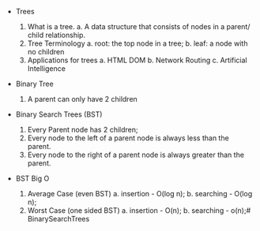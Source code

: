 * Trees 
    1. What is a tree. 
        a. A data structure that consists of nodes in a parent/ child relationship.
    2. Tree Terminology 
        a. root: the top node in a tree; 
        b. leaf: a node with no children
    3. Applications for trees
        a. HTML DOM 
        b. Network Routing
        c. Artificial Intelligence

* Binary Tree
    1. A parent can only have 2 children

* Binary Search Trees (BST)
    1. Every Parent node has 2 children;
    2. Every node to the left of a parent node is always less than the parent.
    3. Every node to the right of a parent node is always greater than the parent.

* BST Big O
    1. Average Case (even BST)
        a. insertion - O(log n);
        b. searching - O(log n);
    2. Worst Case (one sided BST)
        a. insertion - O(n);
        b. searching - o(n);# BinarySearchTrees
